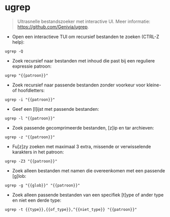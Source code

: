 # ugrep

> Ultrasnelle bestandszoeker met interactive UI.
> Meer informatie: <https://github.com/Genivia/ugrep>.

- Open een interactieve TUI om recursief bestanden te zoeken (CTRL-Z help):

`ugrep -Q`

- Zoek recursief naar bestanden met inhoud die past bij een reguliere expressie patroon:

`ugrep "{{patroon}}"`

- Zoek recursief naar passende bestanden zonder voorkeur voor kleine- of hoofdletters:

`ugrep -i "{{patroon}}"`

- Geef een [l]ijst met passende bestanden:

`ugrep -l "{{patroon}}"`

- Zoek passende gecomprimeerde bestanden, [z]ip en tar archieven:

`ugrep -z "{{patroon}}"`

- Fu[z]zy zoeken met maximaal 3 extra, missende or verwisselende karakters in het patroon:

`ugrep -Z3 "{{patroon}}"`

- Zoek alleen bestanden met namen die overeenkomen met een passende [g]lob:

`ugrep -g "{{glob}}" "{{patroon}}"`

- Zoek alleen passende bestanden van een specifiek [t]ype of ander type en niet een derde type:

`ugrep -t {{type}},{{of_type}},^{{niet_type}} "{{patroon}}"`
